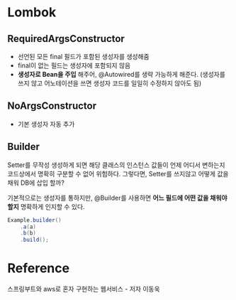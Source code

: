 # Lombok

## RequiredArgsConstructor
* 선언된 모든 final 필드가 포함된 생성자를 생성해줌
* final이 없는 필드는 생성자에 포함되지 않음
* **생성자로 Bean을 주입** 해주어, @Autowired를 생략 가능하게 해준다. (생성자를 쓰지 않고 어노테이션을 쓰면 생성자 코드를 일일히 수정하지 않아도 됨)

## NoArgsConstructor
* 기본 생성자 자동 추가

## Builder
Setter를 무작성 생성하게 되면 해당 클래스의 인스턴스 값들이 언제 어디서 변하는지 코드상에서 명확히 구분할 수 없어 위험하다. 그렇다면, Setter를 쓰지않고 어떻게 값을 채워 DB에 삽입 할까?

기본적으로는 생성자를 통하지만, @Builder를 사용하면 **어느 필드에 어떤 값을 채워야 할지** 명확하게 인지할 수 있다.

```java
Example.builder()
    .a(a)
    .b(b)
    .build();
```

# Reference
스프링부트와 aws로 혼자 구현하는 웹서비스 - 저자 이동욱
